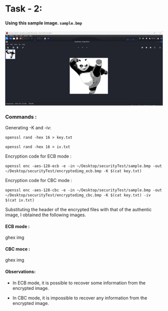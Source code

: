 # Task - 2:
#### Using this sample image. `sample.bmp`  
![sample](sample_picture.jpeg)

### Commands :

Generating -K and -iv:
```
openssl rand -hex 16 > key.txt 
```

```
openssl rand -hex 16 > iv.txt
```
Encryption code for ECB mode :
```
openssl enc -aes-128-ecb -e -in ~/Desktop/securityTest/sample.bmp -out ~/Desktop/securityTest/encryptedimg_ecb.bmp -K $(cat key.txt)
```

Encryption code for CBC mode :
```
openssl enc -aes-128-cbc -e -in ~/Desktop/securityTest/sample.bmp -out ~/Desktop/securityTest/encryptedimg_cbc.bmp -K $(cat key.txt) -iv $(cat iv.txt)

```

Substituting the header of the encrypted files with that of the authentic image, I obtained the following images.

#### ECB mode :  
ghex
img
#### CBC moce : 
ghex
img


#### Observations:

* In ECB mode, it is possible to recover some information from the encrypted image.   

 * In CBC mode, it is impossible to recover any information from the encrypted image.
